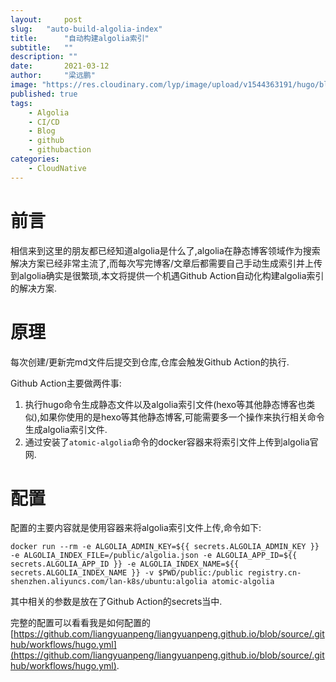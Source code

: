 ```yaml
---
layout:     post 
slug:   "auto-build-algolia-index"
title:      "自动构建algolia索引"
subtitle:   ""
description: ""
date:       2021-03-12
author:     "梁远鹏"
image: "https://res.cloudinary.com/lyp/image/upload/v1544363191/hugo/blog.github.io/743a4e9227e1f14cb24a1eb6db29e183.jpg"
published: true
tags:
    - Algolia
    - CI/CD
    - Blog
    - github
    - githubaction
categories: 
    - CloudNative
---
```


# 前言  

相信来到这里的朋友都已经知道algolia是什么了,algolia在静态博客领域作为搜索解决方案已经非常主流了,而每次写完博客/文章后都需要自己手动生成索引并上传到algolia确实是很繁琐,本文将提供一个机遇Github Action自动化构建algolia索引的解决方案.  

# 原理  

每次创建/更新完md文件后提交到仓库,仓库会触发Github Action的执行.  

Github Action主要做两件事:  

1. 执行hugo命令生成静态文件以及algolia索引文件(hexo等其他静态博客也类似),如果你使用的是hexo等其他静态博客,可能需要多一个操作来执行相关命令生成algolia索引文件.  
2. 通过安装了`atomic-algolia`命令的docker容器来将索引文件上传到algolia官网.  

# 配置  

配置的主要内容就是使用容器来将algolia索引文件上传,命令如下:  

```shell
docker run --rm -e ALGOLIA_ADMIN_KEY=${{ secrets.ALGOLIA_ADMIN_KEY }} -e ALGOLIA_INDEX_FILE=/public/algolia.json -e ALGOLIA_APP_ID=${{ secrets.ALGOLIA_APP_ID }} -e ALGOLIA_INDEX_NAME=${{ secrets.ALGOLIA_INDEX_NAME }} -v $PWD/public:/public registry.cn-shenzhen.aliyuncs.com/lan-k8s/ubuntu:algolia atomic-algolia
```  

其中相关的参数是放在了Github Action的secrets当中.  

完整的配置可以看看我是如何配置的[https://github.com/liangyuanpeng/liangyuanpeng.github.io/blob/source/.github/workflows/hugo.yml](https://github.com/liangyuanpeng/liangyuanpeng.github.io/blob/source/.github/workflows/hugo.yml).